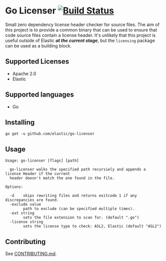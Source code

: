 # Go Licenser [![Build Status](https://travis-ci.org/elastic/go-licenser.svg?branch=master)](https://travis-ci.org/elastic/go-licenser)

Small zero dependency license header checker for source files. The aim of this project is to provide a common
binary that can be used to ensure that code source files contain a license header. It's unlikely that this project
is useful outside of Elastic **_at the current stage_**, but the `licensing` package can be used as a building block.

## Supported Licenses

* Apache 2.0
* Elastic

## Supported languages

* Go

## Installing

```
go get -u github.com/elastic/go-licenser
```

## Usage

```
Usage: go-licenser [flags] [path]

  go-licenser walks the specified path recursiely and appends a license Header if the current
  header doesn't match the one found in the file.

Options:

  -d	skips rewriting files and returns exitcode 1 if any discrepancies are found.
  -exclude value
    	path to exclude (can be specified multiple times).
  -ext string
    	sets the file extension to scan for. (default ".go")
  -license string
    	sets the license type to check: ASL2, Elastic (default "ASL2")
```

## Contributing

See [CONTRIBUTING.md](./CONTRIBUTING.md).

